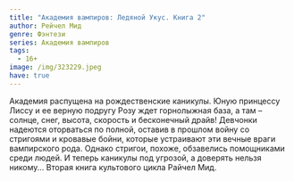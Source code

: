 ```yaml
---
title: "Академия вампиров: Ледяной Укус. Книга 2"
author: Рейчел Мид
genre: Фэнтези
series: Академия вампиров
tags:
  - 16+
image: /img/323229.jpeg
have: true
---
```

Академия распущена на рождественские каникулы. Юную принцессу Лиссу и ее верную подругу Розу ждет горнолыжная база, а там – солнце, снег, высота, скорость и бесконечный драйв! Девчонки надеются оторваться по полной, оставив в прошлом войну со стригоями и кровавые бойни, которые устраивают эти вечные враги вампирского рода. Однако стригои, похоже, обзавелись помощниками среди людей. И теперь каникулы под угрозой, а доверять нельзя никому... Вторая книга культового цикла Райчел Мид.